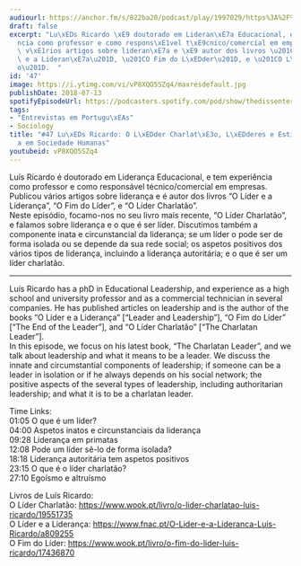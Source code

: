 ```yaml
---
audiourl: https://anchor.fm/s/822ba20/podcast/play/1997029/https%3A%2F%2Fd3ctxlq1ktw2nl.cloudfront.net%2Fproduction%2F2018-11-28%2F7647775-44100-2-3fbf9d7353bf.mp3
draft: false
excerpt: "Lu\xEDs Ricardo \xE9 doutorado em Lideran\xE7a Educacional, e tem experi\xEA\
  ncia como professor e como respons\xE1vel t\xE9cnico/comercial em empresas. Publicou\
  \ v\xE1rios artigos sobre lideran\xE7a e \xE9 autor dos livros \u201CO L\xEDder\
  \ e a Lideran\xE7a\u201D, \u201CO Fim do L\xEDder\u201D, e \u201CO L\xEDder Charlat\xE3\
  o\u201D.  "
id: '47'
image: https://i.ytimg.com/vi/vP8XQO5SZq4/maxresdefault.jpg
publishDate: 2018-07-13
spotifyEpisodeUrl: https://podcasters.spotify.com/pod/show/thedissenter/episodes/47-Lus-Ricardo-O-Lder-Charlato--Lderes-e-Estilos-de-Liderana-em-Sociedade-Humanas-e2rep5
tags:
- "Entrevistas em Portugu\xEAs"
- Sociology
title: "#47 Lu\xEDs Ricardo: O L\xEDder Charlat\xE3o, L\xEDderes e Estilos de Lideran\xE7\
  a em Sociedade Humanas"
youtubeid: vP8XQO5SZq4
---
```

<div class="timelinks">

Luís Ricardo é doutorado em Liderança Educacional, e tem experiência como professor e como responsável técnico/comercial em empresas. Publicou vários artigos sobre liderança e é autor dos livros “O Líder e a Liderança”, “O Fim do Líder”, e “O Líder Charlatão”.  
Neste episódio, focamo-nos no seu livro mais recente, “O Líder Charlatão”, e falamos sobre liderança e o que é ser líder. Discutimos também a componente inata e circunstancial da liderança; se um líder o pode ser de forma isolada ou se depende da sua rede social; os aspetos positivos dos vários tipos de liderança, incluindo a liderança autoritária; e o que é ser um líder charlatão.

---

Luís Ricardo has a phD in Educational Leadership, and experience as a high school and university professor and as a commercial technician in several companies. He has published articles on leadership and is the author of the books “O Líder e a Liderança” [“Leader and Leadership”], “O Fim do Líder” [“The End of the Leader”], and “O Líder Charlatão” [“The Charlatan Leader”].  
In this episode, we focus on his latest book, “The Charlatan Leader”, and we talk about leadership and what it means to be a leader. We discuss the innate and circumstantial components of leadership; if someone can be a leader in isolation or if he always depends on his social network; the positive aspects of the several types of leadership, including authoritarian leadership; and what it is to be a charlatan leader.

Time Links:  
<time>01:05</time> O que é um líder?  
<time>04:00</time> Aspetos inatos e circunstanciais da liderança    
<time>09:28</time> Liderança em primatas    
<time>12:08</time> Pode um líder sê-lo de forma isolada?    
<time>18:18</time> Liderança autoritária tem aspetos positivos    
<time>23:15</time> O que é o líder charlatão?    
<time>27:10</time> Egoísmo e altruísmo  

Livros de Luís Ricardo:  
O Líder Charlatão: https://www.wook.pt/livro/o-lider-charlatao-luis-ricardo/19551735  
O Líder e a Liderança: https://www.fnac.pt/O-Lider-e-a-Lideranca-Luis-Ricardo/a809255  
O Fim do Líder: https://www.wook.pt/livro/o-fim-do-lider-luis-ricardo/17436870

</div>

